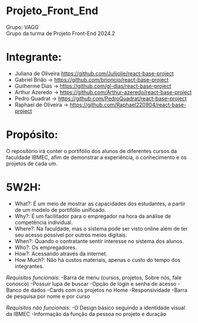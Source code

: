 # Projeto_Front_End
Grupo: VAGG <br/>
Grupo da turma de Projeto Front-End 2024.2

# Integrante:
- Juliana de Oliveira https://github.com/Julijolie/react-base-project
- Gabriel Brião -> https://github.com/brioncio/react-base-project
- Guilherme Dias -> https://github.com/gl-dias/react-base-project
- Arthur Azeredo -> https://github.com/Arthur-azeredo/react-base-project
- Pedro Quadrat -> https://github.com/PedroQuadrat/react-base-project
- Raphael de Oliveira -> https://github.com/Raphael220904/react-base-project

# Propósito:
O repositório irá conter o portifólio dos alunos de diferentes cursos da faculdade IBMEC, 
afim de demonstrar a experiência, o conhecimento e os projetos de cada um.

# 5W2H:
- What?: É um meio de mostrar as capacidades dos estudantes, a partir de um modelo de portifólio unificado.
- Why?: É um facilitador para o empregador na hora da análise de competência individual.
- Where?: Na faculdade, mas o sistema pode ser visto online além de ter seu acesso possível por outros meios digitais.
- When?: Quando o contratante sentir interesse no sistema dos alunos. 
- Who?: Os empregadores.
- How?: Acessando através da internet. 
- How Much?: Não há custos materiais, apenas o custo do tempo dos integrantes.

*Requisitos funcionais*:
-Barra de menu (cursos, projetos, Sobre nós, fale conosco)
-Possuir lupa de buscar
-Opção de login e senha de acesso
-Banco de dados
-Cards com os projetos no Home
-Responsividade
-Barra de pesquisa por nome e por curso

*Requisitos não funcionais*:
-O Design básico seguindo a identidade visual da IBMEC
-Informação da função da pessoa no projeto e duração
